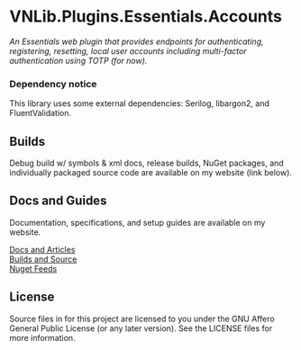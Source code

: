 # VNLib.Plugins.Essentials.Accounts  
*An Essentials web plugin that provides endpoints for authenticating, registering, resetting, local user accounts including multi-factor authentication using TOTP (for now).*

### Dependency notice  
This library uses some external dependencies: Serilog, libargon2, and FluentValidation.  

## Builds  
Debug build w/ symbols & xml docs, release builds, NuGet packages, and individually packaged source code are available on my website (link below).  

## Docs and Guides  
Documentation, specifications, and setup guides are available on my website.  

[Docs and Articles](https://www.vaughnnugent.com/resources/software/articles?tags=docs,_VNLib.Plugins.Essentials.Accounts)  
[Builds and Source](https://www.vaughnnugent.com/resources/software/modules/Plugins.Essentials)  
[Nuget Feeds](https://www.vaughnnugent.com/resources/software/modules)  

## License  
Source files in for this project are licensed to you under the GNU Affero General Public License (or any later version). See the LICENSE files for more information.